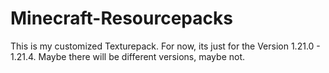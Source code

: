 # Minecraft-Resourcepacks
This is my customized Texturepack.
For now, its just for the Version 1.21.0 - 1.21.4.
Maybe there will be different versions, maybe not.
